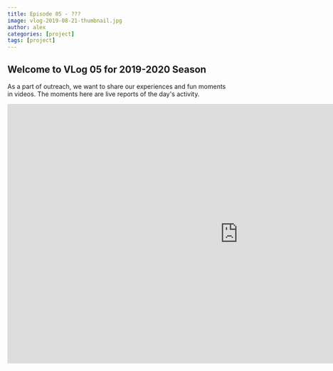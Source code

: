 ```yaml
---
title: Episode 05 - ???
image: vlog-2019-08-21-thumbnail.jpg
author: alex
categories: [project]
tags: [project]
---
```


## Welcome to VLog 05 for 2019-2020 Season
As a part of outreach, we want to share our experiences and fun moments in videos. The moments here are live reports of the day's activity.

<iframe width="1036" height="583" src="https://www.youtube.com/embed/9t9me3BhIsw" frameborder="0" allow="accelerometer; autoplay; encrypted-media; gyroscope; picture-in-picture" allowfullscreen data-uk-responsive></iframe>
